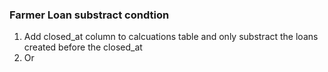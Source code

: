 ### Farmer Loan substract condtion

1. Add closed_at column to calcuations table and only substract the loans created before the closed_at
2. Or
